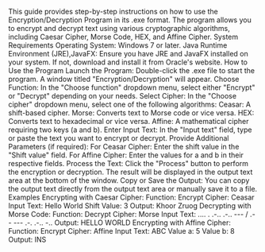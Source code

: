 This guide provides step-by-step instructions on how to use the Encryption/Decryption Program in its .exe format. The program allows you to encrypt and decrypt text using various cryptographic algorithms, including Caesar Cipher, Morse Code, HEX, and Affine Cipher.
System Requirements
Operating System: Windows 7 or later.
Java Runtime Environment (JRE),JavaFX: Ensure you have JRE and JavaFX installed on your system. If not, download and install it from Oracle's website.
How to Use the Program
Launch the Program:
Double-click the .exe file to start the program.
A window titled "Encryption/Decryption" will appear.
Choose Function:
In the "Choose function" dropdown menu, select either "Encrypt" or "Decrypt" depending on your needs.
Select Cipher:
In the "Choose cipher" dropdown menu, select one of the following algorithms:
Ceasar: A shift-based cipher.
Morse: Converts text to Morse code or vice versa.
HEX: Converts text to hexadecimal or vice versa.
Affine: A mathematical cipher requiring two keys (a and b).
Enter Input Text:
In the "Input text" field, type or paste the text you want to encrypt or decrypt.
Provide Additional Parameters (if required):
For Ceasar Cipher:
Enter the shift value in the "Shift value" field.
For Affine Cipher:
Enter the values for a and b in their respective fields.
Process the Text:
Click the "Process" button to perform the encryption or decryption.
The result will be displayed in the output text area at the bottom of the window.
Copy or Save the Output:
You can copy the output text directly from the output text area or manually save it to a file.
Examples
Encrypting with Caesar Cipher:
Function: Encrypt
Cipher: Ceasar
Input Text: Hello World
Shift Value: 3
Output: Khoor Zruog
Decrypting with Morse Code:
Function: Decrypt
Cipher: Morse
Input Text: .... . .-.. .-.. --- / .-- --- .-. .-.. -..
Output: HELLO WORLD
Encrypting with Affine Cipher:
Function: Encrypt
Cipher: Affine
Input Text: ABC
Value a: 5
Value b: 8
Output: INS
